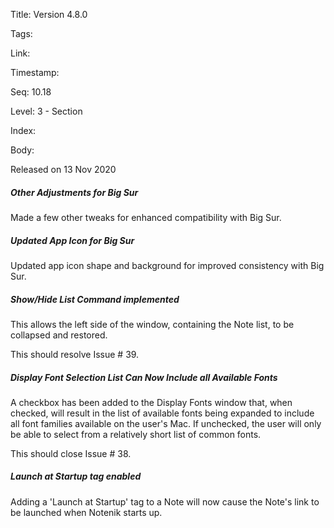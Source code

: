 Title: Version 4.8.0 

Tags:  

Link: 

Timestamp:  

Seq: 10.18 

Level: 3 - Section 

Index:  

Body: 

Released on 13 Nov 2020
 
##### Other Adjustments for Big Sur

Made a few other tweaks for enhanced compatibility with Big Sur. 

 
##### Updated App Icon for Big Sur

Updated app icon shape and background for improved consistency with Big Sur. 

 
##### Show/Hide List Command implemented

This allows the left side of the window, containing the Note list, to be collapsed and restored. 

This should resolve Issue # 39.
 
##### Display Font Selection List Can Now Include all Available Fonts

A checkbox has been added to the Display Fonts window that, when checked, will result in the list of available fonts being expanded to include all font families available on the user's Mac. If unchecked, the user will only be able to select from a relatively short list of common fonts. 

This should close Issue # 38.
 
##### Launch at Startup tag enabled

Adding a 'Launch at Startup' tag to a Note will now cause the Note's link to be launched when Notenik starts up. 

